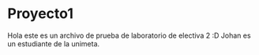 # Proyecto1
Hola este es un archivo de prueba de laboratorio de electiva 2 :D
Johan es un estudiante de la unimeta.

